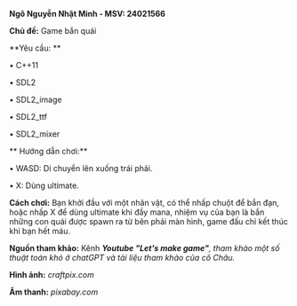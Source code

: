 **Ngô Nguyễn Nhật Minh - MSV: 24021566**     
  
**Chủ đề:** Game bắn quái   
  
**Yêu cầu: **   
  
• C++11  
  
• SDL2  
  
• SDL2_image  
  
• SDL2_ttf    
  
• SDL2_mixer   
  
** Hướng dẫn chơi:**    
  
• WASD: Di chuyển lên xuống trái phải.  
  
• X: Dùng ultimate.  
  
**Cách chơi:** Bạn khởi đầu với một nhân vật, có thể nhấp chuột để bắn đạn, hoặc nhấp X để dùng ultimate khi đầy mana, nhiệm vụ của bạn là bắn những con quái được spawn ra từ bên phải màn hình, game đấu chỉ kết thúc khi bạn hết máu.  
  
**Nguồn tham khảo:** Kênh _**Youtube "Let's make game"**, tham khảo một số thuật toán khó ở chatGPT và tài liệu tham khảo của cô Châu._  
  
**Hình ảnh:** _craftpix.com_  
  
**Âm thanh:** _pixabay.com_  
 
